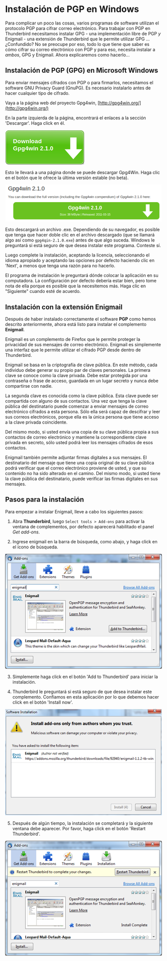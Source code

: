 Instalación de PGP en Windows
=============================

Para complicar un poco las cosas, varios programas de software utilizan el protocolo PGP para cifrar correo electrónico. Para trabajar con PGP en Thunderbird necesitamos instalar GPG - una implementación libre de PGP *y* Enigmail - una extensión de Thunderbird que le permite utilizar GPG ... ¿Confundido? No se preocupe por eso, todo lo que tiene que saber es cómo cifrar su correo electrónico con PGP y para eso, necesita instalar a *ambos*, GPG y Enigmail. Ahora explicaremos como hacerlo...

Instalación de PGP (GPG) en Microsoft Windows
--------------------------------------------

Para enviar mensajes cifrados con PGP o para firmarlos, necesitamos el software GNU Privacy Guard (GnuPG). Es necesario instalarlo antes de hacer cualquier tipo de cifrado.

Vaya a la página web del proyecto Gpg4win, [http://gpg4win.org/](http://gpg4win.org/)

En la parte izquierda de la página, encontrará el enlaces a la sección 'Descargar'. Haga click en él.

![GPG Windows](gpg_win.png)

Esto le llevará a una página donde se puede descargar Gpg4Win. Haga clic en el botón que le ofrece la última versión estable (no beta).

![GPG Windows](gpg_win_2.png)

Esto descargará un archivo .exe. Dependiendo de su navegador, es posible que tenga que hacer doble clic en el archivo descargado (que se llamará algo así como `gpg4qin-2.1.0.exe`) antes de que algo suceda. Windows le preguntará si está seguro de que desea instalar este programa. Conteste sí.

Luego complete la instalación, aceptando la licencia, seleccionando el idioma apropiado y aceptando las opciones por defecto haciendo clic en 'Next', a menos que tenga una razón para no hacerlo.

El programa de instalación le preguntará dónde colocar la aplicación en su computadora. La configuración por defecto debería estar bien, pero tome nota de ella porque es posible que la necesitemos más. Haga clic en "Siguiente" cuando esté de acuerdo.
 

Instalación con la extensión Enigmail
-------------------------------------

Después de haber instalado correctamente el software **PGP** como hemos descrito anteriormente, ahora está listo para instalar el complemento **Enigmail**.

Enigmail es un complemento de Firefox que le permite proteger la privacidad de sus mensajes de correo electrónico. Enigmail es simplemente una interfaz que le permite utilizar el cifrado PGP desde dentro de Thunderbird.

Enigmail se basa en la criptografía de clave pública. En este método, cada individuo debe generar su propio par de claves personales. La primera clave se conoce como la clave privada. Debe estar protegida por una contraseña o frase de acceso, guardada en un lugar secreto y nunca debe compartirse con nadie.

La segunda clave es conocida como la clave pública. Esta clave puede ser compartida con alguno de sus contactos. Una vez que tenga la clave pública del destinatario puede comenzar a enviar mensajes de correo electrónico cifrados a esta persona. Sólo ella será capaz de descifrar y leer sus correos electrónicos, porque ella es la única persona que tiene acceso a la clave privada coincidente.

Del mismo modo, si usted envía una copia de su clave pública propia a sus contactos de correo electrónico y mantiene la correspondiente clave privada en secreto, sólo usted podrá leer los mensajes cifrados de esos contactos.

Enigmail también permite adjuntar firmas digitales a sus mensajes. El destinatario del mensaje que tiene una copia original de su clave pública podrá verificar que el correo electrónico proviene de usted, y que su contenido no ha sido alterado en el camino. Del mismo modo, si usted tiene la clave pública del destinatario, puede verificar las firmas digitales en sus mensajes.

Pasos para la instalación
------------------

Para empezar a instalar Enigmail, lleve a cabo los siguientes pasos:

 1. Abra **Thunderbird**, luego `Select tools > Add-ons` para activar la ventana de complementos, por defecto aparecerá habilitado el panel *Get add-ons*.

 2. Ingrese enigmail en la barra de búsqueda, como abajo, y haga click en el ícono de búsqueda.

 ![Enigmail Install](enigmail_inst_1.png)

 3. Simplemente haga click en el botón 'Add to Thunderbird' para iniciar la instalación.

 4. Thunderbird le preguntará si está seguro de que desea instalar este complemento. Confiamos en esta aplicación por lo que debemos hacer click en el botón 'Install now'.

 ![Enigmail Install](enigmail_inst_2.png)

 5. Después de algún tiempo, la instalación se completará y la siguiente ventana debe aparecer. Por favor, haga click en el botón 'Restart Thunderbird'.

 ![Enigmail Install](enigmail_inst_3.png)

